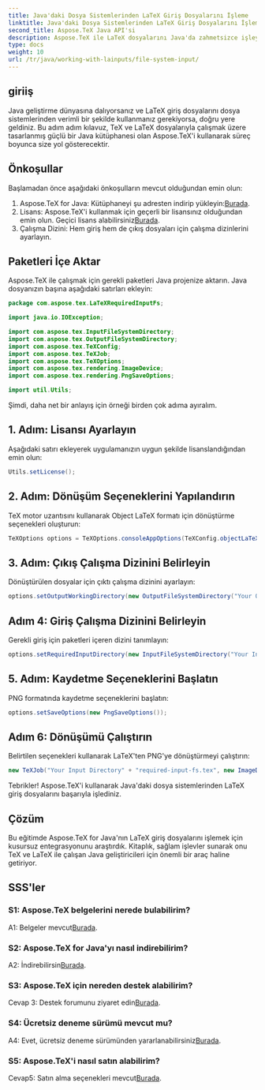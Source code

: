 ```yaml
---
title: Java'daki Dosya Sistemlerinden LaTeX Giriş Dosyalarını İşleme
linktitle: Java'daki Dosya Sistemlerinden LaTeX Giriş Dosyalarını İşleme
second_title: Aspose.TeX Java API'si
description: Aspose.TeX ile LaTeX dosyalarını Java'da zahmetsizce işleyin. Sorunsuz entegrasyon için hemen indirin ve Java projelerinizde TeX'in gücünü keşfedin.
type: docs
weight: 10
url: /tr/java/working-with-lainputs/file-system-input/
---
```

## giriiş

Java geliştirme dünyasına dalıyorsanız ve LaTeX giriş dosyalarını dosya sistemlerinden verimli bir şekilde kullanmanız gerekiyorsa, doğru yere geldiniz. Bu adım adım kılavuz, TeX ve LaTeX dosyalarıyla çalışmak üzere tasarlanmış güçlü bir Java kütüphanesi olan Aspose.TeX'i kullanarak süreç boyunca size yol gösterecektir.

## Önkoşullar

Başlamadan önce aşağıdaki önkoşulların mevcut olduğundan emin olun:

1.  Aspose.TeX for Java: Kütüphaneyi şu adresten indirip yükleyin:[Burada](https://releases.aspose.com/tex/java/).
2.  Lisans: Aspose.TeX'i kullanmak için geçerli bir lisansınız olduğundan emin olun. Geçici lisans alabilirsiniz[Burada](https://purchase.aspose.com/temporary-license/).
3. Çalışma Dizini: Hem giriş hem de çıkış dosyaları için çalışma dizinlerini ayarlayın.

## Paketleri İçe Aktar

Aspose.TeX ile çalışmak için gerekli paketleri Java projenize aktarın. Java dosyanızın başına aşağıdaki satırları ekleyin:

```java
package com.aspose.tex.LaTeXRequiredInputFs;

import java.io.IOException;

import com.aspose.tex.InputFileSystemDirectory;
import com.aspose.tex.OutputFileSystemDirectory;
import com.aspose.tex.TeXConfig;
import com.aspose.tex.TeXJob;
import com.aspose.tex.TeXOptions;
import com.aspose.tex.rendering.ImageDevice;
import com.aspose.tex.rendering.PngSaveOptions;

import util.Utils;
```

Şimdi, daha net bir anlayış için örneği birden çok adıma ayıralım.

## 1. Adım: Lisansı Ayarlayın

Aşağıdaki satırı ekleyerek uygulamanızın uygun şekilde lisanslandığından emin olun:

```java
Utils.setLicense();
```

## 2. Adım: Dönüşüm Seçeneklerini Yapılandırın

TeX motor uzantısını kullanarak Object LaTeX formatı için dönüştürme seçenekleri oluşturun:

```java
TeXOptions options = TeXOptions.consoleAppOptions(TeXConfig.objectLaTeX());
```

## 3. Adım: Çıkış Çalışma Dizinini Belirleyin

Dönüştürülen dosyalar için çıktı çalışma dizinini ayarlayın:

```java
options.setOutputWorkingDirectory(new OutputFileSystemDirectory("Your Output Directory"));
```

## Adım 4: Giriş Çalışma Dizinini Belirleyin

Gerekli giriş için paketleri içeren dizini tanımlayın:

```java
options.setRequiredInputDirectory(new InputFileSystemDirectory("Your Input Directory" + "packages"));
```

## 5. Adım: Kaydetme Seçeneklerini Başlatın

PNG formatında kaydetme seçeneklerini başlatın:

```java
options.setSaveOptions(new PngSaveOptions());
```

## Adım 6: Dönüşümü Çalıştırın

Belirtilen seçenekleri kullanarak LaTeX'ten PNG'ye dönüştürmeyi çalıştırın:

```java
new TeXJob("Your Input Directory" + "required-input-fs.tex", new ImageDevice(), options).run();
```

Tebrikler! Aspose.TeX'i kullanarak Java'daki dosya sistemlerinden LaTeX giriş dosyalarını başarıyla işlediniz.

## Çözüm

Bu eğitimde Aspose.TeX for Java'nın LaTeX giriş dosyalarını işlemek için kusursuz entegrasyonunu araştırdık. Kitaplık, sağlam işlevler sunarak onu TeX ve LaTeX ile çalışan Java geliştiricileri için önemli bir araç haline getiriyor.

## SSS'ler

### S1: Aspose.TeX belgelerini nerede bulabilirim?

 A1: Belgeler mevcut[Burada](https://reference.aspose.com/tex/java/).

### S2: Aspose.TeX for Java'yı nasıl indirebilirim?

A2: İndirebilirsin[Burada](https://releases.aspose.com/tex/java/).

### S3: Aspose.TeX için nereden destek alabilirim?

 Cevap 3: Destek forumunu ziyaret edin[Burada](https://forum.aspose.com/c/tex/47).

### S4: Ücretsiz deneme sürümü mevcut mu?

 A4: Evet, ücretsiz deneme sürümünden yararlanabilirsiniz[Burada](https://releases.aspose.com/).

### S5: Aspose.TeX'i nasıl satın alabilirim?

 Cevap5: Satın alma seçenekleri mevcut[Burada](https://purchase.aspose.com/buy).